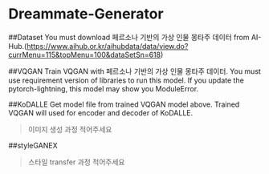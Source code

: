 # Dreammate-Generator

##Dataset
You must download 페르소나 기반의 가상 인물 몽타주 데이터 from AI-Hub.(https://www.aihub.or.kr/aihubdata/data/view.do?currMenu=115&topMenu=100&dataSetSn=618)

##VQGAN
Train VQGAN with 페르소나 기반의 가상 인물 몽타주 데이터.
You must use requirement version of libraries to run this model.
If you update the pytorch-lightning, this model may show you ModuleError.

##KoDALLE
Get model file from trained VQGAN model above.
Trained VQGAN will used for encoder and decoder of KoDALLE.
>이미지 생성 과정 적어주세요

##styleGANEX
>스타일 transfer 과정 적어주세요
